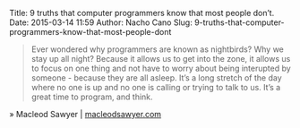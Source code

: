 Title: 9 truths that computer programmers know that most people don’t.
Date: 2015-03-14 11:59
Author: Nacho Cano
Slug: 9-truths-that-computer-programmers-know-that-most-people-dont

> Ever wondered why programmers are known as nightbirds? Why we stay up
> all night? Because it allows us to get into the zone, it allows us to
> focus on one thing and not have to worry about being interupted by
> someone - because they are all asleep. It’s a long stretch of the day
> where no one is up and no one is calling or trying to talk to us. It’s
> a great time to program, and think.

» Macleod Sawyer | [macleodsawyer.com][]

  [macleodsawyer.com]: http://macleodsawyer.com/2015/03/06/nine-truths-computer-programmers-know-that-most-people-dont/
    "9 truths that computer programmers know that most people don't."
